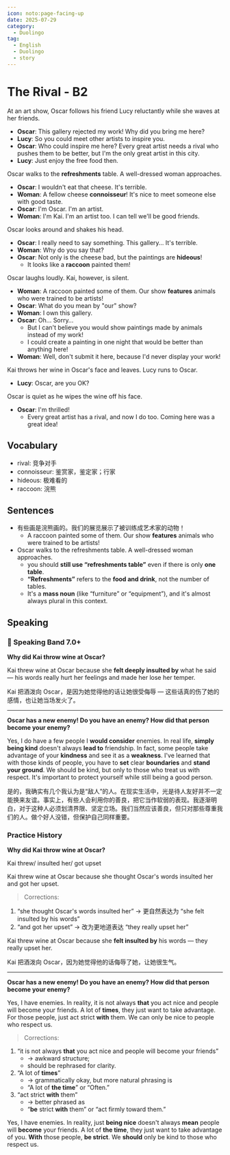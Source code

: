 ```yaml
---
icon: noto:page-facing-up
date: 2025-07-29
category:
  - Duolingo
tag:
  - English
  - Duolingo
  - story
---
```


# The Rival - B2

At an art show, Oscar follows his friend Lucy reluctantly while she waves at her friends.

- **Oscar**: This gallery rejected my work! Why did you bring me here?
- **Lucy**: So you could meet other artists to inspire you.
- **Oscar**: Who could inspire me here? Every great artist needs a rival who pushes them to be better, but I'm the only great artist in this city.
- **Lucy**: Just enjoy the free food then.

Oscar walks to the **refreshments** table. A well-dressed woman approaches.

- **Oscar**: I wouldn't eat that cheese. It's terrible.
- **Woman**: A fellow cheese **connoisseur**! It's nice to meet someone else with good taste.
- **Oscar**: I'm Oscar. I'm an artist.
- **Woman**: I'm Kai. I'm an artist too. I can tell we'll be good friends.

Oscar looks around and shakes his head.

- **Oscar**: I really need to say something. This gallery… It's terrible.
- **Woman**: Why do you say that?
- **Oscar**: Not only is the cheese bad, but the paintings are **hideous**!
  - It looks like a **raccoon** painted them!

Oscar laughs loudly. Kai, however, is silent.

- **Woman**: A raccoon painted some of them. Our show **features** animals who were trained to be artists!
- **Oscar**: What do you mean by "our" show?
- **Woman**: I own this gallery.
- **Oscar**: Oh… Sorry…
  - But I can't believe you would show paintings made by animals instead of my work!
  - I could create a painting in one night that would be better than anything here!
- **Woman**: Well, don't submit it here, because I'd never display your work!

Kai throws her wine in Oscar's face and leaves. Lucy runs to Oscar.

- **Lucy**: Oscar, are you OK?

Oscar is quiet as he wipes the wine off his face.

- **Oscar**: I'm thrilled!
  - Every great artist has a rival, and now I do too. Coming here was a great idea!

## Vocabulary

- rival: 竞争对手
- connoisseur: 鉴赏家，鉴定家；行家
- hideous: 极难看的
- raccoon: 浣熊

## Sentences

- 有些画是浣熊画的。我们的展览展示了被训练成艺术家的动物！
  - A raccoon painted some of them. Our show **features** animals who were trained to be artists!
- Oscar walks to the refreshments table. A well-dressed woman approaches.
  - you should **still use “refreshments table”** even if there is only **one table**.
  - **“Refreshments”** refers to the **food and drink**, not the number of tables.
  - It's a **mass noun** (like “furniture” or “equipment”), and it's almost always plural in this context.

## Speaking

### 🌟 Speaking Band 7.0+

**Why did Kai throw wine at Oscar?**

Kai threw wine at Oscar because she **felt deeply insulted by** what he said — his words really hurt her feelings and made her lose her temper.

Kai 把酒泼向 Oscar，是因为她觉得他的话让她很受侮辱 — 这些话真的伤了她的感情，也让她当场发火了。

---

**Oscar has a new enemy! Do you have an enemy? How did that person become your enemy?**

Yes, I do have a few people I **would consider** enemies. In real life, **simply being kind** doesn't always **lead to** friendship. In fact, some people take advantage of your **kindness** and see it as a **weakness**. I've learned that with those kinds of people, you have to **set** clear **boundaries** and **stand your ground**. We should be kind, but only to those who treat us with respect. It's important to protect yourself while still being a good person.

是的，我确实有几个我认为是“敌人”的人。在现实生活中，光是待人友好并不一定能换来友谊。事实上，有些人会利用你的善良，把它当作软弱的表现。我逐渐明白，对于这种人必须划清界限、坚定立场。我们当然应该善良，但只对那些尊重我们的人。做个好人没错，但保护自己同样重要。

### Practice History

**Why did Kai throw wine at Oscar?**

Kai threw/ insulted her/ got upset

Kai threw wine at Oscar because she thought Oscar's words insulted her and got her upset.

> Corrections:

1. “she thought Oscar's words insulted her” → 更自然表达为 “she felt insulted by his words”
2. “and got her upset” → 改为更地道表达 “they really upset her”

Kai threw wine at Oscar because she **felt insulted by** his words — they really upset her.

Kai 把酒泼向 Oscar，因为她觉得他的话侮辱了她，让她很生气。

---

**Oscar has a new enemy! Do you have an enemy? How did that person become your enemy?**

Yes, I have enemies. In reality, it is not always **that** you act nice and people will become your friends. A lot of **times**, they just want to take advantage. For those people, just act strict **with** them. We can only be nice to people who respect us.

> Corrections:

1. “it is not always **that** you act nice and people will become your friends”
   - → awkward structure;
   - should be rephrased for clarity.
2. “A lot of **times**”
   - → grammatically okay, but more natural phrasing is
   - “A lot of **the time**” or “Often.”
3. “act strict **with** them”
   - → better phrased as
   - “**be** strict **with** them” or “act firmly toward them.”

Yes, I have enemies. In reality, just **being nice** doesn't always **mean** people will **become** your friends. A lot of **the time**, they just want to take advantage of you. **With** those people, **be strict**. We **should** only be kind to those who respect us.
